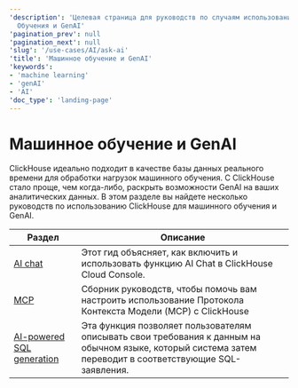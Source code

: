 ```yaml
---
'description': 'Целевая страница для руководств по случаям использования Машинного
  Обучения и GenAI'
'pagination_prev': null
'pagination_next': null
'slug': '/use-cases/AI/ask-ai'
'title': 'Машинное обучение и GenAI'
'keywords':
- 'machine learning'
- 'genAI'
- 'AI'
'doc_type': 'landing-page'
---
```

# Машинное обучение и GenAI

ClickHouse идеально подходит в качестве базы данных реального времени для обработки нагрузок машинного обучения. 
С ClickHouse стало проще, чем когда-либо, раскрыть возможности GenAI на ваших аналитических данных. 
В этом разделе вы найдете несколько руководств по использованию ClickHouse для 
машинного обучения и GenAI.

| Раздел                                                                | Описание                                                                                                                                     |
|----------------------------------------------------------------------|---------------------------------------------------------------------------------------------------------------------------------------------|
| [AI chat](/use-cases/AI_ML/AIChat)                                   | Этот гид объясняет, как включить и использовать функцию AI Chat в ClickHouse Cloud Console.                                                 |
| [MCP](/use-cases/AI/MCP)                                             | Сборник руководств, чтобы помочь вам настроить использование Протокола Контекста Модели (MCP) с ClickHouse                                   |
| [AI-powered SQL generation](/use-cases/AI/ai-powered-sql-generation) | Эта функция позволяет пользователям описывать свои требования к данным на обычном языке, который система затем переводит в соответствующие SQL-заявления. |